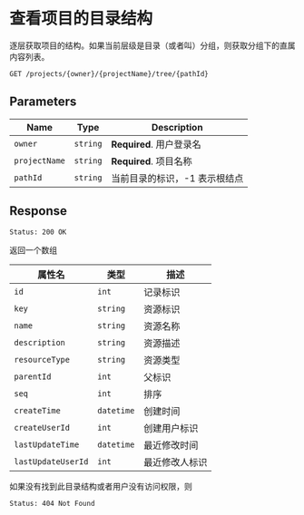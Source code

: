 # 查看项目的目录结构

逐层获取项目的结构。如果当前层级是目录（或者叫）分组，则获取分组下的直属内容列表。

```text
GET /projects/{owner}/{projectName}/tree/{pathId}
```

## Parameters

| Name          | Type     | Description                   |
| ------------- | -------- | ----------------------------- |
| `owner`       | `string` | **Required**. 用户登录名      |
| `projectName` | `string` | **Required**. 项目名称        |
| `pathId`      | `string` | 当前目录的标识，-1 表示根结点 |

## Response

```text
Status: 200 OK
```

返回一个数组

| 属性名             | 类型       | 描述           |
| ------------------ | ---------- | -------------- |
| `id`               | `int`      | 记录标识       |
| `key`              | `string`   | 资源标识       |
| `name`             | `string`   | 资源名称       |
| `description`      | `string`   | 资源描述       |
| `resourceType`    | `string`   | 资源类型       |
| `parentId`        | `int`      | 父标识         |
| `seq`              | `int`      | 排序           |
| `createTime`       | `datetime` | 创建时间       |
| `createUserId`     | `int`      | 创建用户标识   |
| `lastUpdateTime`   | `datetime` | 最近修改时间   |
| `lastUpdateUserId` | `int`      | 最近修改人标识 |

如果没有找到此目录结构或者用户没有访问权限，则

```text
Status: 404 Not Found
```